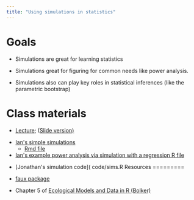 ```yaml
---
title: "Using simulations in statistics"
---
```


Goals 
===================

- Simulations are great for learning statistics

- Simulations great for figuring for common needs like power analysis.

- Simulations also can play key roles in statistical inferences (like the parametric bootstrap)


Class materials
===============

* [Lecture](../lectures/Simulations.notes.html); ([Slide version)](../lectures/Simulations.slides.html)

-   [Ian's simple simulations](../lectures/TeachingSimulationsBasics.html)
	* [Rmd file](https://github.com/mac-theobio/QMEE/blob/master/lectures/TeachingSimulationsBasics.Rmd)
-   [Ian's example power analysis via simulation with a regression R file](https://github.com/mac-theobio/QMEE/blob/master/docs/code/SimulationPowerAnalysis_lm.R)	

* [Jonathan's simulation code](
code/sims.R
Resources
=========

* [faux package](https://debruine.github.io/faux/)
* Chapter 5 of [Ecological Models and Data in R (Bolker)](https://math.mcmaster.ca/~bolker/emdbook/book.pdf)

